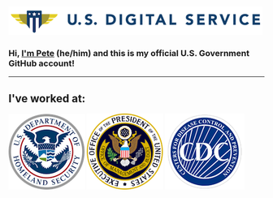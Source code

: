 ![United States Digital Service](images/usds.png)

### Hi, **[I'm Pete](https://whoispete.com)** (he/him) and this is my official U.S. Government GitHub account!

---

## I've worked at:

![Department of Homeland Security](images/dhs.png)
![Executive Office of the President](images/eop.png)
![Centers for Disease Control and Prevention](images/cdc.png)

